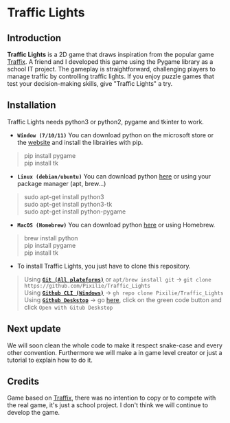 # Traffic Lights
## Introduction
**Traffic Lights** is a 2D game that draws inspiration from the popular game [Traffix](https://store.steampowered.com/app/1102580/Traffix/). A friend and I developed this game using the Pygame library as a school IT project. The gameplay is straightforward, challenging players to manage traffic by controlling traffic lights. If you enjoy puzzle games that test your decision-making skills, give "Traffic Lights" a try.  

## Installation
Traffic Lights needs python3 or python2, pygame and tkinter to work.
- **`Window (7/10/11)`** You can download python on the microsoft store or the [website](https://python.org) and install the librairies with pip.
> pip install pygame  
> pip install tk
- **``Linux (debian/ubuntu)``** You can download python [here](https://www.python.org/downloads/source/) or using your package manager (apt, brew...)
> sudo apt-get install python3  
> sudo apt-get install python3-tk  
> sudo apt-get install python-pygame
- **``MacOS (Homebrew)``** You can download python [here](https://www.python.org/downloads/macos/) or using Homebrew.
> brew install python  
> pip install pygame  
> pip install tk
- To install Traffic Lights, you just have to clone this repository.  
> Using **[``Git (All plateforms)``](https://git-scm.com/downloads)** or ``apt/brew install git`` -> ``git clone https://github.com/Pixilie/Traffic_Lights``  
> Using **[``Github CLI (Windows)``](https://cli.github.com/)** -> ``gh repo clone Pixilie/Traffic_Lights``  
> Using **[``Github Deskstop``](https://desktop.github.com/)** -> go [here](https://github.com/Pixilie/Traffic_Lights), click on the green code button and click ``Open with Gitub Deskstop``

## Next update
We will soon clean the whole code to make it respect snake-case and every other convention. Furthermore we will make a in game level creator or just a tutorial to explain how to do it.

## Credits
Game based on [Traffix](https://store.steampowered.com/app/1102580/Traffix/), there was no intention to copy or to compete with the real game, it's just a school project. I don't think we will continue to develop the game.
